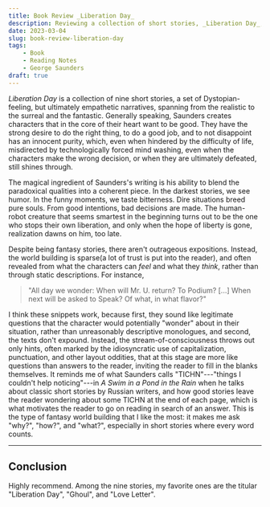 ```yaml
---
title: Book Review _Liberation Day_
description: Reviewing a collection of short stories, _Liberation Day_, by George Saunders.
date: 2023-03-04
slug: book-review-liberation-day
tags:
    - Book
    - Reading Notes
    - George Saunders
draft: true
---
```


_Liberation Day_ is a collection of nine short stories, a set of Dystopian-feeling, but ultimately empathetic narratives, spanning from the realistic to the surreal and the fantastic. Generally speaking, Saunders creates characters that in the core of their heart want to be good. They have the strong desire to do the right thing, to do a good job, and to not disappoint has an innocent purity, which, even when hindered by the difficulty of life, misdirected by technologically forced mind washing, even when the characters make the wrong decision, or when they are ultimately defeated, still shines through.

The magical ingredient of Saunders's writing is his ability to blend the paradoxical qualities into a coherent piece. In the darkest stories, we see humor. In the funny moments, we taste bitterness. Dire situations breed pure souls. From good intentions, bad decisions are made. The human-robot creature that seems smartest in the beginning turns out to be the one who stops their own liberation, and only when the hope of liberty is gone, realization dawns on him, too late.

Despite being fantasy stories, there aren't outrageous expositions. Instead, the world building is sparse(a lot of trust is put into the reader), and often revealed from what the characters can _feel_ and what they _think_, rather than through static descriptions. For instance,

> "All day we wonder: When will Mr. U. return? To Podium? [...] When next will be asked to Speak? Of what, in what flavor?"

I think these snippets work, because first, they sound like legitimate questions that the character would potentially "wonder" about in their situation, rather than unreasonably descriptive monologues, and second, the texts don't expound. Instead, the stream-of-consciousness throws out only hints, often marked by the idiosyncratic use of capitalization, punctuation, and other layout oddities, that at this stage are more like questions than answers to the reader, inviting the reader to fill in the blanks themselves. It reminds me of what Saunders calls "TICHN"---"things I couldn't help noticing"---in _A Swim in a Pond in the Rain_ when he talks about classic short stories by Russian writers, and how good stories leave the reader wondering about some TICHN at the end of each page, which is what motivates the reader to go on reading in search of an answer. This is the type of fantasy world building that I like the most: it makes me ask "why?", "how?", and "what?", especially in short stories where every word counts.

---

## Conclusion

Highly recommend. Among the nine stories, my favorite ones are the titular "Liberation Day", "Ghoul", and "Love Letter". 
